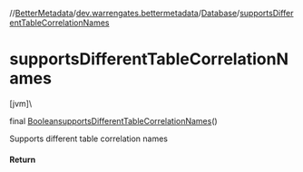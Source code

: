 //[BetterMetadata](../../../index.md)/[dev.warrengates.bettermetadata](../index.md)/[Database](index.md)/[supportsDifferentTableCorrelationNames](supports-different-table-correlation-names.md)

# supportsDifferentTableCorrelationNames

[jvm]\

final [Boolean](https://docs.oracle.com/javase/8/docs/api/java/lang/Boolean.html)[supportsDifferentTableCorrelationNames](supports-different-table-correlation-names.md)()

Supports different table correlation names

#### Return
